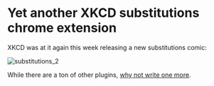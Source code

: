 # Yet another XKCD substitutions chrome extension

XKCD was at it again this week releasing a new substitutions comic:

![substitutions_2](http://imgs.xkcd.com/comics/substitutions_2.png)

While there are a ton of other plugins, [why not write one more](https://xkcd.com/927/).
